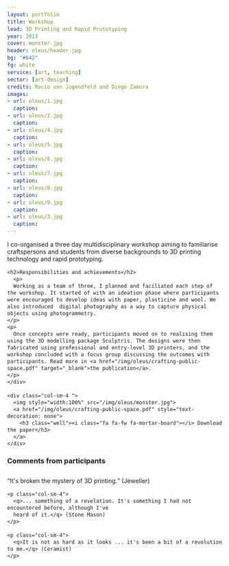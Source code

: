 ```yaml
---
layout: portfolio
title: Workshop
lead: 3D Printing and Rapid Prototyping
year: 2013
cover: monster.jpg
header: oleus/header.jpg
bg: "#642"
fg: white
service: [art, teaching]
sector: [art-design]
credits: Rocio von Jugendfeld and Diego Zamora
images:
- url: oleus/1.jpg
  caption: 
- url: oleus/2.jpg
  caption: 
- url: oleus/4.jpg
  caption: 
- url: oleus/5.jpg
  caption: 
- url: oleus/6.jpg
  caption: 
- url: oleus/7.jpg
  caption: 
- url: oleus/8.jpg
  caption: 
- url: oleus/9.jpg
  caption: 
- url: oleus/3.jpg
  caption: 
---
```


  <div class="clearfix row">
    <div class="col-sm-8">
    <p class="lead">
      I co-organised a three day multidisciplinary workshop aiming to familiarise craftspersons and students from diverse backgrounds to 3D printing technology and rapid prototyping.
    </p>
        
    <h2>Responsibilities and achievements</h2>
      <p>
      Working as a team of three, I planned and faciliated each step of the workshop. It started of with an ideation phase where participants were encouraged to develop ideas with paper, plasticine and wool. We also introduced  digital photography as a way to capture physical objects using photogrammetry.
    </p>
    <p>
      Once concepts were ready, participants moved on to realising them using the 3D modelling package Sculptris. The designs were then fabricated using professional and entry-level 3D printers, and the workshop concluded with a focus group discussing the outcomes with participants. Read more in <a href="/img/oleus/crafting-public-space.pdf" target="_blank">the publication</a>.
    </p>
    </div>
      
    <div class="col-sm-4 ">
      <img style="width:100%" src="/img/oleus/monster.jpg">
      <a href="/img/oleus/crafting-public-space.pdf" style="text-decoration: none">
        <h3 class="well"><i class="fa fa-fw fa-mortar-board"></i> Download the paper</h3>
      </a>
    </div>
  </div>
  
  <h3>Comments from participants</h3>

  <div class="clearfix row" style="margin-top:2em">
    <p class="col-sm-4">
      <q>It's broken the mystery of 3D printing.</q> (Jeweller)
    </p>

    <p class="col-sm-4">
      <q>... something of a revelation. It's something I had not encountered before, although I've
      heard of it.</q> (Stone Mason)
    </p>

    <p class="col-sm-4">
      <q>It is not as hard as it looks ... it's been a bit of a revolution to me.</q> (Ceramist)
    </p>
  </div>

